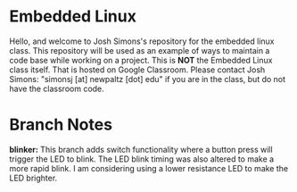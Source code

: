# Embedded Linux

Hello, and welcome to Josh Simons's repository for the embedded linux class.  This repository will be used as an example of ways to maintain a code base while working on a project. This is **NOT** the Embedded Linux class itself.  That is hosted on Google Classroom.  Please contact Josh Simons: "simonsj [at] newpaltz [dot] edu" if you are in the class, but do not have the classroom code.

# Branch Notes

**blinker:** This branch adds switch functionality where a button press will trigger the LED to blink.  The LED blink timing was also altered to make a more rapid blink.  I am considering using a lower resistance LED to make the LED brighter.
